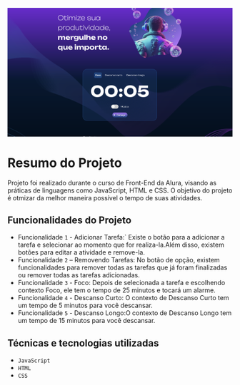 ![Atividade Cronometrada](imagens/ProjetoAtividadeCronometrada.png)


# Resumo do Projeto
Projeto foi realizado durante o curso de Front-End da Alura, visando as práticas de linguagens como JavaScript, HTML e CSS. O objetivo do projeto é otmizar da melhor maneira possível o tempo de suas atividades.

##  Funcionalidades do Projeto
-  Funcionalidade `1` - Adicionar Tarefa:` Existe o botão para a adicionar a tarefa e selecionar ao momento que for realiza-la.Além disso, existem botões para editar a atividade e remove-la.
- Funcionalidade `2` – Removendo Tarefas: No botão de opção, existem funcionalidades para remover todas as tarefas que já foram finalizadas ou remover todas as tarefas adicionadas.
- Funcionalidade `3` - Foco: Depois de selecionada a tarefa e escolhendo contexto Foco, ele tem o tempo de 25 minutos e tocará um alarme.
- Funcionalidade `4` - Descanso Curto: O contexto de Descanso Curto tem um tempo de 5 minutos para você descansar.
- Funcionalidade `5` - Descanso Longo:O contexto de Descanso Longo tem um tempo de 15 minutos para você descansar.


##  Técnicas e tecnologias utilizadas

- ``JavaScript``
- ``HTML``
- ``CSS``

